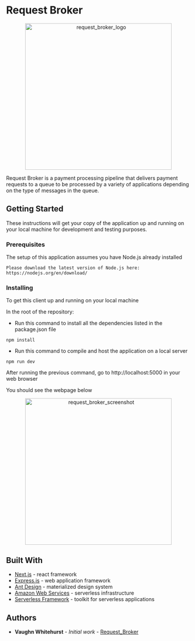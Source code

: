 # Request Broker

<div align="center">
  <img alt="request_broker_logo" src="https://s3.amazonaws.com/com.request.broker.queue/img/request_broker_logo.png" width="400px" />
</div>

Request Broker is a payment processing pipeline that delivers payment requests to a queue to be processed by a variety of applications depending on the type of messages in the queue.

## Getting Started

These instructions will get your copy of the application up and running on your local machine for development and testing purposes.

### Prerequisites

The setup of this application assumes you have Node.js already installed

```
Please download the latest version of Node.js here: https://nodejs.org/en/download/
```

### Installing

To get this client up and running on your local machine

In the root of the repository: 

- Run this command to install all the dependencies listed in the package.json file

```
npm install
```

- Run this command to compile and host the application on a local server

```
npm run dev
```

After running the previous command, go to http://localhost:5000 in your web browser

You should see the webpage below

<div align="center">
  <img alt="request_broker_screenshot" src="https://s3.amazonaws.com/com.request.broker.queue/img/request_broker_screenshot.png" width="400px" />
</div>

## Built With

* [Next.js](https://nextjs.org/) - react framework
* [Express.js](https://expressjs.com/) - web application framework
* [Ant Design](https://ant.design/) - materialized design system
* [Amazon Web Services](https://aws.amazon.com/) - serverless infrastructure 
* [Serverless Framework](https://serverless.com/) - toolkit for serverless applications

## Authors

* **Vaughn Whitehurst** - *Initial work* - [Request_Broker](https://github.com/vaughnpw/Request_Broker)
